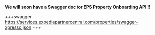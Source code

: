 
**We will soon have a Swagger doc for EPS Property Onboarding API !!**

+++swagger https://services.expediapartnercentral.com/properties/swagger-xpresso.json +++
